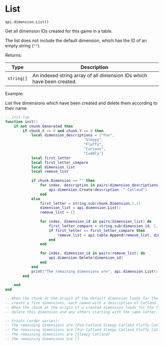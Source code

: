 # List



`api.dimension.List()`

Get all dimension IDs created for this game in a table.&#x20;

The list does not include the default dimension, which has the ID of an empty string (`""`).



Returns:

| Type       | Description                                                           |
| ---------- | --------------------------------------------------------------------- |
| `string[]` | An indexed string array of all dimension IDs which have been created. |



Example:

List five dimensions which have been created and delete them according to their name.

```lua
-- init.lua
function init()
    if not chunk.Generated then
        if chunk.X == 0 and chunk.Y == 0 then
            local dimension_descriptions = {"Fun", 
                                    "Sleepy", 
                                    "Fluffy", 
                                    "Curious", 
                                    "Cuddly"}
            local first_letter
            local first_letter_compare
            local dimension_list 
            local remove_list
        
            if chunk.Dimension == "" then                                  
                for index, description in pairs(dimension_descriptions) do 
                    api.dimension.Create(description.." Catland")
                end    
            else
                first_letter = string.sub(chunk.Dimension,1,1)
                dimension_list = api.dimension.List()
                remove_list = {}
                
                for index, dimension_id in pairs(dimension_list) do
                    first_letter_compare = string.sub(dimension_id, 1, 1)                	
                    if first_letter == first_letter_compare then
                        remove_list = api.table.Append(remove_list, dimension_id)
                    end
                end
                          
                for index, dimension_id in pairs(remove_list) do 
                    api.dimension.Delete(dimension_id)
                end               
            end         
            print("The remaining dimensions are", api.dimension.List())               
        end
        
    end
end

-- When the chunk at the origin of the default dimension loads for the first time,
-- create a five dimensions, each named with a description of Catland.
-- When the chunk at the origin of a created dimension loads for the first time,
-- delete this dimension and any others starting with the same letter.

-- Prints (order varies):
-- The remaining dimensions are [Fun Catland Sleepy Catland Fluffy Catland Curious Catland Cuddly Catland]
-- The remaining dimensions are [Fun Catland Sleepy Catland Fluffy Catland]
-- The remaining dimensions are [Sleepy Catland]
-- The remaining dimensions are []
```

